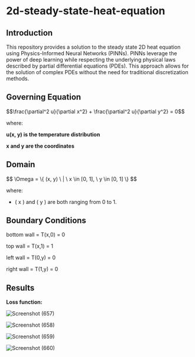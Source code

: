 # 2d-steady-state-heat-equation


## Introduction
This repository provides a solution to the steady state 2D heat equation using Physics-Informed Neural Networks (PINNs). PINNs leverage the power of deep learning while respecting the underlying physical laws described by partial differential equations (PDEs). This approach allows for the solution of complex PDEs without the need for traditional discretization methods.


## Governing Equation

<p>$$\frac{\partial^2 u}{\partial x^2} + \frac{\partial^2 u}{\partial y^2} = 0$$</p>
where:


**u(x, y)  is the temperature distribution**


**x  and  y  are the coordinates**

## Domain
<p>$$ \Omega = \{ (x, y) \ | \ x \in [0, 1], \ y \in [0, 1] \} $$</p>

where:
- \( x \) and \( y \) are  both ranging from 0 to 1.

## Boundary Conditions

bottom wall = T(x,0) = 0

top wall = T(x,1) = 1

left wall = T(0,y) = 0

right wall = T(1,y) = 0




## Results
**Loss function:**

![Screenshot (657)](https://github.com/user-attachments/assets/e2240596-9b10-4047-9808-b3aab8e83965)

![Screenshot (658)](https://github.com/user-attachments/assets/a3568d3d-e2cc-46da-a2d6-4e024005ca7a)


![Screenshot (659)](https://github.com/user-attachments/assets/0e123da9-ba0d-4732-9f4c-c8fff9f7361b)


![Screenshot (660)](https://github.com/user-attachments/assets/fb2a0753-c3be-4ef8-9676-599b6564106a)


  


